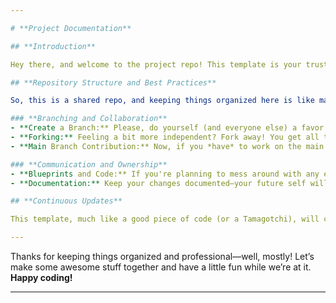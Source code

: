 ```yaml
---

# **Project Documentation**

## **Introduction**

Hey there, and welcome to the project repo! This template is your trusty starting point for kicking off development and will be regularly updated with cool new features, mechanics, and maybe even some surprises (no, not cake—though that’d be nice). The idea is to give you a solid foundation, so you can hit the ground running, while also giving you the flexibility to tweak and customize things however you like. It’s basically a developer's buffet—take what you need, leave what you don't!

## **Repository Structure and Best Practices**

So, this is a shared repo, and keeping things organized here is like making sure you’ve labeled your leftovers in the office fridge—essential if you don’t want to end up with chaos or mystery code no one dares touch. To make sure everything stays tidy and stress-free, please follow these guidelines:

### **Branching and Collaboration**
- **Create a Branch:** Please, do yourself (and everyone else) a favor and create a branch for your work. It keeps the main branch safe, sound, and drama-free. It also avoids those awkward “Who broke the build?” moments.
- **Forking:** Feeling a bit more independent? Fork away! You get all the space you need to experiment without worrying about disturbing the main repo. It’s like having your own development playground without anyone watching over your shoulder.
- **Main Branch Contribution:** Now, if you *have* to work on the main branch, proceed with caution, my friend. Make sure everything’s working smoothly before you hit that “commit” button, and double-check you’re not causing any surprise breakages for the rest of the team. Be kind to future-you (and the rest of us).

### **Communication and Ownership**
- **Blueprints and Code:** If you're planning to mess around with any existing blueprints or code, either ping the current owner or just make a duplicate—kind of like making a photocopy before you scribble all over the original. It’s all about keeping things intact and avoiding those “Oh no, I didn’t mean to delete that!” moments.
- **Documentation:** Keep your changes documented—your future self will thank you, and so will everyone else on the team. It’s kind of like leaving a breadcrumb trail through the forest... except instead of breadcrumbs, it’s clear explanations that prevent others from getting lost.

## **Continuous Updates**

This template, much like a good piece of code (or a Tamagotchi), will continue to grow and evolve. Expect fresh features, better mechanics, and possibly a random Easter egg or two (no promises, but we can dream). Feel free to contribute, suggest improvements, or throw in some new ideas. Together, we’ll keep this project fun, functional, and forever improving.

---
```


Thanks for keeping things organized and professional—well, mostly! Let’s make some awesome stuff together and have a little fun while we’re at it. **Happy coding!**

---
